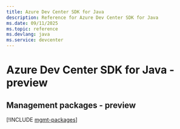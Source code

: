 ```yaml
---
title: Azure Dev Center SDK for Java
description: Reference for Azure Dev Center SDK for Java
ms.date: 09/11/2025
ms.topic: reference
ms.devlang: java
ms.service: devcenter
---
```

# Azure Dev Center SDK for Java - preview

## Management packages - preview
[!INCLUDE [mgmt-packages](dev-center-mgmt-index.md)]